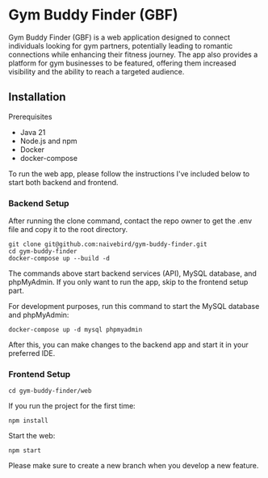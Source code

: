 # Gym Buddy Finder (GBF)

Gym Buddy Finder (GBF) is a web application designed to connect individuals looking for gym partners, potentially leading to romantic connections while enhancing their fitness journey. The app also provides a platform for gym businesses to be featured, offering them increased visibility and the ability to reach a targeted audience.


## Installation
Prerequisites
- Java 21
- Node.js and npm
- Docker
- docker-compose

To run the web app, please follow the instructions I've included below to start both backend and frontend.
  
### Backend Setup
After running the clone command, contact the repo owner to get the .env file and copy it to the root directory.
```
git clone git@github.com:naivebird/gym-buddy-finder.git
cd gym-buddy-finder
docker-compose up --build -d
```
The commands above start backend services (API), MySQL database, and phpMyAdmin. If you only want to run the app, skip to the frontend setup part.

For development purposes, run this command to start the MySQL database and phpMyAdmin:
```
docker-compose up -d mysql phpmyadmin
```
After this, you can make changes to the backend app and start it in your preferred IDE.

### Frontend Setup
```
cd gym-buddy-finder/web
```
If you run the project for the first time:
```
npm install
```
Start the web:
```
npm start
```
Please make sure to create a new branch when you develop a new feature.
